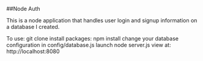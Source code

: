 ##Node Auth

This is a node application that handles user login and signup information on a database I created.

To use:
git clone
install packages: npm install
change your database configuration in config/database.js
launch node server.js
view at: http://localhost:8080
